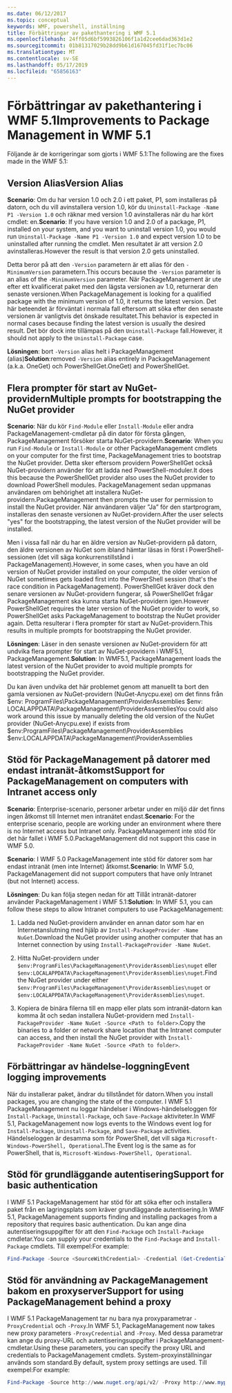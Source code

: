 ```yaml
---
ms.date: 06/12/2017
ms.topic: conceptual
keywords: WMF, powershell, inställning
title: Förbättringar av pakethantering i WMF 5.1
ms.openlocfilehash: 24ff05d6bf5993826106f1a1d2cee6dad363d1e2
ms.sourcegitcommit: 01b81317029b28dd9b61d167045fd31f1ec7bc06
ms.translationtype: MT
ms.contentlocale: sv-SE
ms.lasthandoff: 05/17/2019
ms.locfileid: "65856163"
---
```

# <a name="improvements-to-package-management-in-wmf-51"></a><span data-ttu-id="770d6-103">Förbättringar av pakethantering i WMF 5.1</span><span class="sxs-lookup"><span data-stu-id="770d6-103">Improvements to Package Management in WMF 5.1</span></span>

<span data-ttu-id="770d6-104">Följande är de korrigeringar som gjorts i WMF 5.1:</span><span class="sxs-lookup"><span data-stu-id="770d6-104">The following are the fixes made in the WMF 5.1:</span></span>

## <a name="version-alias"></a><span data-ttu-id="770d6-105">Version Alias</span><span class="sxs-lookup"><span data-stu-id="770d6-105">Version Alias</span></span>

<span data-ttu-id="770d6-106">**Scenario**: Om du har version 1.0 och 2.0 i ett paket, P1, som installeras på datorn, och du vill avinstallera version 1.0, kör du `Uninstall-Package -Name P1 -Version 1.0` och räknar med version 1.0 avinstalleras när du har kört cmdlet: en.</span><span class="sxs-lookup"><span data-stu-id="770d6-106">**Scenario**: If you have version 1.0 and 2.0 of a package, P1, installed on your system, and you want to uninstall version 1.0, you would run `Uninstall-Package -Name P1 -Version 1.0` and expect version 1.0 to be uninstalled after running the cmdlet.</span></span> <span data-ttu-id="770d6-107">Men resultatet är att version 2.0 avinstalleras.</span><span class="sxs-lookup"><span data-stu-id="770d6-107">However the result is that version 2.0 gets uninstalled.</span></span>

<span data-ttu-id="770d6-108">Detta beror på att den `-Version` parametern är ett alias för den `-MinimumVersion` parametern.</span><span class="sxs-lookup"><span data-stu-id="770d6-108">This occurs because the `-Version` parameter is an alias of the `-MinimumVersion` parameter.</span></span> <span data-ttu-id="770d6-109">När PackageManagement är ute efter ett kvalificerat paket med den lägsta versionen av 1.0, returnerar den senaste versionen.</span><span class="sxs-lookup"><span data-stu-id="770d6-109">When PackageManagement is looking for a qualified package with the minimum version of 1.0, it returns the latest version.</span></span> <span data-ttu-id="770d6-110">Det här beteendet är förväntat i normala fall eftersom att söka efter den senaste versionen är vanligtvis det önskade resultatet.</span><span class="sxs-lookup"><span data-stu-id="770d6-110">This behavior is expected in normal cases because finding the latest version is usually the desired result.</span></span> <span data-ttu-id="770d6-111">Det bör dock inte tillämpas på den `Uninstall-Package` fall.</span><span class="sxs-lookup"><span data-stu-id="770d6-111">However, it should not apply to the `Uninstall-Package` case.</span></span>

<span data-ttu-id="770d6-112">**Lösningen**: bort `-Version` alias helt i PackageManagement (alias)</span><span class="sxs-lookup"><span data-stu-id="770d6-112">**Solution**:removed `-Version` alias entirely in PackageManagement (a.k.a.</span></span> <span data-ttu-id="770d6-113">OneGet) och PowerShellGet.</span><span class="sxs-lookup"><span data-stu-id="770d6-113">OneGet) and PowerShellGet.</span></span>

## <a name="multiple-prompts-for-bootstrapping-the-nuget-provider"></a><span data-ttu-id="770d6-114">Flera prompter för start av NuGet-providern</span><span class="sxs-lookup"><span data-stu-id="770d6-114">Multiple prompts for bootstrapping the NuGet provider</span></span>

<span data-ttu-id="770d6-115">**Scenario**: När du kör `Find-Module` eller `Install-Module` eller andra PackageManagement-cmdletar på din dator för första gången, PackageManagement försöker starta NuGet-providern.</span><span class="sxs-lookup"><span data-stu-id="770d6-115">**Scenario**: When you run `Find-Module` or `Install-Module` or other PackageManagement cmdlets on your computer for the first time, PackageManagement tries to bootstrap the NuGet provider.</span></span> <span data-ttu-id="770d6-116">Detta sker eftersom providern PowerShellGet också NuGet-providern använder för att ladda ned PowerShell-moduler.</span><span class="sxs-lookup"><span data-stu-id="770d6-116">It does this because the PowerShellGet provider also uses the NuGet provider to download PowerShell modules.</span></span>
<span data-ttu-id="770d6-117">PackageManagement sedan uppmanas användaren om behörighet att installera NuGet-providern.</span><span class="sxs-lookup"><span data-stu-id="770d6-117">PackageManagement then prompts the user for permission to install the NuGet provider.</span></span> <span data-ttu-id="770d6-118">När användaren väljer ”Ja” för den startprogram, installeras den senaste versionen av NuGet-providern.</span><span class="sxs-lookup"><span data-stu-id="770d6-118">After the user selects "yes" for the bootstrapping, the latest version of the NuGet provider will be installed.</span></span>

<span data-ttu-id="770d6-119">Men i vissa fall när du har en äldre version av NuGet-providern på datorn, den äldre versionen av NuGet som ibland hämtar läsas in först i PowerShell-sessionen (det vill säga konkurrenstillstånd i PackageManagement).</span><span class="sxs-lookup"><span data-stu-id="770d6-119">However, in some cases, when you have an old version of NuGet provider installed on your computer, the older version of NuGet sometimes gets loaded first into the PowerShell session (that's the race condition in PackageManagement).</span></span> <span data-ttu-id="770d6-120">PowerShellGet kräver dock den senare versionen av NuGet-providern fungerar, så PowerShellGet frågar PackageManagement ska kunna starta NuGet-providern igen.</span><span class="sxs-lookup"><span data-stu-id="770d6-120">However PowerShellGet requires the later version of the NuGet provider to work, so PowerShellGet asks PackageManagement to bootstrap the NuGet provider again.</span></span>
<span data-ttu-id="770d6-121">Detta resulterar i flera prompter för start av NuGet-providern.</span><span class="sxs-lookup"><span data-stu-id="770d6-121">This results in multiple prompts for bootstrapping the NuGet provider.</span></span>

<span data-ttu-id="770d6-122">**Lösningen**: Läser in den senaste versionen av NuGet-providern för att undvika flera prompter för start av NuGet-providern i WMF5.1, PackageManagement.</span><span class="sxs-lookup"><span data-stu-id="770d6-122">**Solution**: In WMF5.1, PackageManagement loads the latest version of the NuGet provider to avoid multiple prompts for bootstrapping the NuGet provider.</span></span>

<span data-ttu-id="770d6-123">Du kan även undvika det här problemet genom att manuellt ta bort den gamla versionen av NuGet-providern (NuGet-Anycpu.exe) om det finns från $env: ProgramFiles\PackageManagement\ProviderAssemblies $env: LOCALAPPDATA\PackageManagement\ProviderAssemblies</span><span class="sxs-lookup"><span data-stu-id="770d6-123">You could also work around this issue by manually deleting the old version of the NuGet provider (NuGet-Anycpu.exe) if exists from $env:ProgramFiles\PackageManagement\ProviderAssemblies $env:LOCALAPPDATA\PackageManagement\ProviderAssemblies</span></span>

## <a name="support-for-packagemanagement-on-computers-with-intranet-access-only"></a><span data-ttu-id="770d6-124">Stöd för PackageManagement på datorer med endast intranät-åtkomst</span><span class="sxs-lookup"><span data-stu-id="770d6-124">Support for PackageManagement on computers with Intranet access only</span></span>

<span data-ttu-id="770d6-125">**Scenario**: Enterprise-scenario, personer arbetar under en miljö där det finns ingen åtkomst till Internet men intranätet endast.</span><span class="sxs-lookup"><span data-stu-id="770d6-125">**Scenario**: For the enterprise scenario, people are working under an environment where there is no Internet access but Intranet only.</span></span> <span data-ttu-id="770d6-126">PackageManagement inte stöd för det här fallet i WMF 5.0.</span><span class="sxs-lookup"><span data-stu-id="770d6-126">PackageManagement did not support this case in WMF 5.0.</span></span>

<span data-ttu-id="770d6-127">**Scenario**: I WMF 5.0 PackageManagement inte stöd för datorer som har endast intranät (men inte Internet) åtkomst.</span><span class="sxs-lookup"><span data-stu-id="770d6-127">**Scenario**: In WMF 5.0, PackageManagement did not support computers that have only Intranet (but not Internet) access.</span></span>

<span data-ttu-id="770d6-128">**Lösningen**: Du kan följa stegen nedan för att Tillåt intranät-datorer använder PackageManagement i WMF 5.1:</span><span class="sxs-lookup"><span data-stu-id="770d6-128">**Solution**: In WMF 5.1, you can follow these steps to allow Intranet computers to use PackageManagement:</span></span>

1. <span data-ttu-id="770d6-129">Ladda ned NuGet-providern använder en annan dator som har en Internetanslutning med hjälp av `Install-PackageProvider -Name NuGet`.</span><span class="sxs-lookup"><span data-stu-id="770d6-129">Download the NuGet provider using another computer that has an Internet connection by using `Install-PackageProvider -Name NuGet`.</span></span>

2. <span data-ttu-id="770d6-130">Hitta NuGet-providern under `$env:ProgramFiles\PackageManagement\ProviderAssemblies\nuget` eller `$env:LOCALAPPDATA\PackageManagement\ProviderAssemblies\nuget`.</span><span class="sxs-lookup"><span data-stu-id="770d6-130">Find the NuGet provider under either `$env:ProgramFiles\PackageManagement\ProviderAssemblies\nuget` or `$env:LOCALAPPDATA\PackageManagement\ProviderAssemblies\nuget`.</span></span>

3. <span data-ttu-id="770d6-131">Kopiera de binära filerna till en mapp eller plats som intranät-datorn kan komma åt och sedan installera NuGet-providern med `Install-PackageProvider -Name NuGet -Source <Path to folder>`.</span><span class="sxs-lookup"><span data-stu-id="770d6-131">Copy the binaries to a folder or network share location that the Intranet computer can access, and then install the NuGet provider with `Install-PackageProvider -Name NuGet -Source <Path to folder>`.</span></span>


## <a name="event-logging-improvements"></a><span data-ttu-id="770d6-132">Förbättringar av händelse-loggning</span><span class="sxs-lookup"><span data-stu-id="770d6-132">Event logging improvements</span></span>

<span data-ttu-id="770d6-133">När du installerar paket, ändrar du tillståndet för datorn.</span><span class="sxs-lookup"><span data-stu-id="770d6-133">When you install packages, you are changing the state of the computer.</span></span> <span data-ttu-id="770d6-134">I WMF 5.1 PackageManagement nu loggar händelser i Windows-händelseloggen för `Install-Package`, `Uninstall-Package`, och `Save-Package` aktiviteter.</span><span class="sxs-lookup"><span data-stu-id="770d6-134">In WMF 5.1, PackageManagement now logs events to the Windows event log for `Install-Package`, `Uninstall-Package`, and `Save-Package` activities.</span></span> <span data-ttu-id="770d6-135">Händelseloggen är desamma som för PowerShell, det vill säga `Microsoft-Windows-PowerShell, Operational`.</span><span class="sxs-lookup"><span data-stu-id="770d6-135">The Event log is the same as for PowerShell, that is, `Microsoft-Windows-PowerShell, Operational`.</span></span>

## <a name="support-for-basic-authentication"></a><span data-ttu-id="770d6-136">Stöd för grundläggande autentisering</span><span class="sxs-lookup"><span data-stu-id="770d6-136">Support for basic authentication</span></span>

<span data-ttu-id="770d6-137">I WMF 5.1 PackageManagement har stöd för att söka efter och installera paket från en lagringsplats som kräver grundläggande autentisering.</span><span class="sxs-lookup"><span data-stu-id="770d6-137">In WMF 5.1, PackageManagement supports finding and installing packages from a repository that requires basic authentication.</span></span> <span data-ttu-id="770d6-138">Du kan ange dina autentiseringsuppgifter för att den `Find-Package` och `Install-Package` cmdletar.</span><span class="sxs-lookup"><span data-stu-id="770d6-138">You can supply your credentials to the `Find-Package` and `Install-Package` cmdlets.</span></span> <span data-ttu-id="770d6-139">Till exempel:</span><span class="sxs-lookup"><span data-stu-id="770d6-139">For example:</span></span>

```powershell
Find-Package -Source <SourceWithCredential> -Credential (Get-Credential)
```

## <a name="support-for-using-packagemanagement-behind-a-proxy"></a><span data-ttu-id="770d6-140">Stöd för användning av PackageManagement bakom en proxyserver</span><span class="sxs-lookup"><span data-stu-id="770d6-140">Support for using PackageManagement behind a proxy</span></span>

<span data-ttu-id="770d6-141">I WMF 5.1 PackageManagement tar nu bara nya proxyparametrar `-ProxyCredential` och `-Proxy`.</span><span class="sxs-lookup"><span data-stu-id="770d6-141">In WMF 5.1, PackageManagement now takes new proxy parameters `-ProxyCredential` and `-Proxy`.</span></span> <span data-ttu-id="770d6-142">Med dessa parametrar kan ange du proxy-URL och autentiseringsuppgifter i PackageManagement-cmdletar.</span><span class="sxs-lookup"><span data-stu-id="770d6-142">Using these parameters, you can specify the proxy URL and credentials to PackageManagement cmdlets.</span></span> <span data-ttu-id="770d6-143">System-proxyinställningar används som standard.</span><span class="sxs-lookup"><span data-stu-id="770d6-143">By default, system proxy settings are used.</span></span> <span data-ttu-id="770d6-144">Till exempel:</span><span class="sxs-lookup"><span data-stu-id="770d6-144">For example:</span></span>

```powershell
Find-Package -Source http://www.nuget.org/api/v2/ -Proxy http://www.myproxyserver.com -ProxyCredential (Get-Credential)
```
